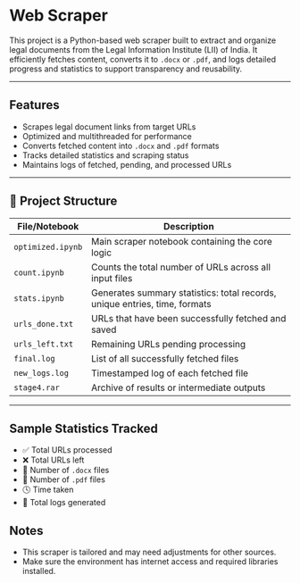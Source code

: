 #  Web Scraper 

This project is a Python-based web scraper built to extract and organize legal documents from the Legal Information Institute (LII) of India. It efficiently fetches content, converts it to `.docx` or `.pdf`, and logs detailed progress and statistics to support transparency and reusability.

---

## Features

-  Scrapes legal document links from target URLs
-  Optimized and multithreaded for performance
-  Converts fetched content into `.docx` and `.pdf` formats
-  Tracks detailed statistics and scraping status
-  Maintains logs of fetched, pending, and processed URLs

---

## 📁 Project Structure

| File/Notebook               | Description                                                                 |
|----------------------------|-----------------------------------------------------------------------------|
| `optimized.ipynb`          | Main scraper notebook containing the core logic                             |
| `count.ipynb`              | Counts the total number of URLs across all input files                      |
| `stats.ipynb`              | Generates summary statistics: total records, unique entries, time, formats |
| `urls_done.txt`            | URLs that have been successfully fetched and saved                          |
| `urls_left.txt`            | Remaining URLs pending processing                                           |
| `final.log`                | List of all successfully fetched files                                      |
| `new_logs.log`             | Timestamped log of each fetched file                                       |
| `stage4.rar`               | Archive of results or intermediate outputs                                  |

---

## Sample Statistics Tracked

- ✅ Total URLs processed
- ❌ Total URLs left
- 📄 Number of `.docx` files
- 📑 Number of `.pdf` files
- 🕓 Time taken
- 🧾 Total logs generated



##  Notes

- This scraper is tailored and may need adjustments for other sources.
- Make sure the environment has internet access and required libraries installed.



